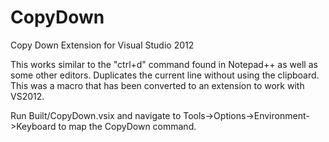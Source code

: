CopyDown
========

Copy Down Extension for Visual Studio 2012


This works similar to the "ctrl+d" command found in Notepad++ as well as some other editors.
Duplicates the current line without using the clipboard.
This was a macro that has been converted to an extension to work with VS2012.


Run Built/CopyDown.vsix and navigate to Tools->Options->Environment->Keyboard to map the CopyDown command.
